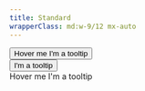 ```yaml
---
title: Standard
wrapperClass: md:w-9/12 mx-auto
---
```


<div class="container h-full rounded-md bg-surface-1 p-24">
	<div class="flex justify-center border-b border-alpha-1 mb-24 pb-24">
		<button type="button" class="vv-button vv-tooltip">Hover me
			<span inert role="tooltip" class="vv-tooltip__content">I'm a tooltip</span>
		</button>
	</div>
	<div class="flex justify-center border-b border-alpha-1 mb-24 pb-24">
		<button class="vv-button vv-button--rounded vv-tooltip" title="Accent rounded">
   			<IconifyIcon icon="akar-icons:pencil" />
			<span inert role="tooltip" class="vv-tooltip__content">I'm a tooltip</span>
		</button>
	</div>
	<div class="flex justify-center">
	<span class="vv-tooltip">Hover me
		<span inert role="tooltip" class="vv-tooltip__content">I'm a tooltip</span>
	</span>
	</div>
</div>

